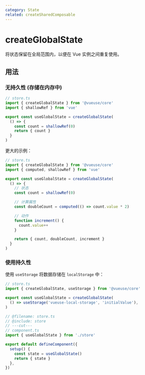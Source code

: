 ```yaml
---
category: State
related: createSharedComposable
---
```


# createGlobalState

将状态保留在全局范围内，以便在 Vue 实例之间重复使用。

## 用法

### 无持久性 (存储在内存中)

```ts
// store.ts
import { createGlobalState } from '@vueuse/core'
import { shallowRef } from 'vue'

export const useGlobalState = createGlobalState(
  () => {
    const count = shallowRef(0)
    return { count }
  }
)
```

更大的示例：

```ts
// store.ts
import { createGlobalState } from '@vueuse/core'
import { computed, shallowRef } from 'vue'

export const useGlobalState = createGlobalState(
  () => {
    // 状态
    const count = shallowRef(0)

    // 计算属性
    const doubleCount = computed(() => count.value * 2)

    // 动作
    function increment() {
      count.value++
    }

    return { count, doubleCount, increment }
  }
)
```

### 使用持久性

使用 `useStorage` 将数据存储在 `localStorage` 中：

```ts twoslash include store
// store.ts
import { createGlobalState, useStorage } from '@vueuse/core'

export const useGlobalState = createGlobalState(
  () => useStorage('vueuse-local-storage', 'initialValue'),
)
```

```ts
// @filename: store.ts
// @include: store
// ---cut---
// component.ts
import { useGlobalState } from './store'

export default defineComponent({
  setup() {
    const state = useGlobalState()
    return { state }
  },
})
```
